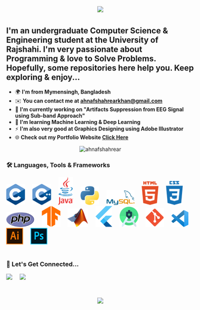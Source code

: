 <h1 align="center">
    <img src="https://readme-typing-svg.herokuapp.com/?font=Ebrima&pause=500&size=35&center=true&vCenter=true&width=500&height=70&duration=4000&lines=Hello+There...;++I'm+Ahnaf+Shahrear+Khan;" />
</h1>

I'm an undergraduate Computer Science & Engineering student at the University of Rajshahi. I'm very passionate about Programming & love to Solve Problems.
</br>
Hopefully, some repositories here help you. Keep exploring & enjoy... 
----------------------------------------------------------------------------------------------------------------------------------------------------------

* 🌍  **I'm from Mymensingh, Bangladesh**
* ✉️  **You can contact me at [ahnafshahrearkhan@gmail.com](mailto:ahnafshahrearkhan@gmail.com)**
* 🚀  **I'm currently working on "Artifacts Suppression from EEG Signal using Sub-band Approach"**
* 🧠  **I'm learning Machine Learning & Deep Learning**
* ⚡  **I'm also very good at Graphics Designing using Adobe Illustrator**
* 🌐  **Check out my Portfolio Website [Click Here](https://ahnafshahrear.github.io/Ahnafs-Portfolio-Website)**

<p align="center"> <img src="https://komarev.com/ghpvc/?username=ahnafshahrear&label=%20👁️&color=0e75b6&style=flat" alt="ahnafshahrear" height=30 /> </p>

<!--- [![CF](https://cp-logo.vercel.app/codeforces/AhnafShahrearKhan?logo=true)](https://codeforces.com/profile/AhnafShahrearKhan) --->

### 🛠 Languages, Tools & Frameworks
<div align="left"> 
    <img src="./images/c.png" width="50"/> &nbsp; &nbsp;
    <img src="./images/c++.png" width="50"/> &nbsp; &nbsp;
    <img src="./images/java.png" width="40"/> &nbsp; &nbsp;
    <img src="./images/python.png" width="50"/> &nbsp; &nbsp;
    <img src="./images/mysql.png" width="75"/> &nbsp; &nbsp;
    <img src="./images/html.png" width="45"/> &nbsp; &nbsp;
    <img src="./images/css.png" width="45"/> &nbsp; &nbsp;
    <img src="./images/php.png" width="75"/> &nbsp; &nbsp;
    <img src="./images/tensorflow.png" width="50"/> &nbsp; &nbsp;
    <img src="./images/matlab.png" width="55"/> &nbsp; &nbsp;
    <img src="./images/flutter.png" width="45"/> &nbsp; &nbsp;
    <img src="./images/android-studio.png" width="50"/> &nbsp; &nbsp;
    <img src="./images/git.png" width="50"/> &nbsp; &nbsp;
    <img src="./images/vscode.png" width="45"/> &nbsp; &nbsp;
    <img src="./images/ai.png" width="45"/> &nbsp; &nbsp;
    <img src="./images/ps.png" width="45"/> &nbsp; &nbsp;
</div> <br/>

### 🔗 Let's Get Connected...
<p align="left">
    <a href="https://www.facebook.com/profile.php?id=100009621791250" target="_blank"><img src='https://cdn.jsdelivr.net/gh/devicons/devicon@latest/icons/facebook/facebook-original.svg' height="50"></a> &nbsp; &nbsp;
    <a href="https://linkedin.com/in/ahnafshahrearkhan" target="_blank"><img src='https://cdn.jsdelivr.net/gh/devicons/devicon@latest/icons/linkedin/linkedin-original.svg' height="50"></a> &nbsp; &nbsp;
</p> <br/>

<p align="center">
     <img src="https://capsule-render.vercel.app/api?type=waving&color=0e75b6&height=100&section=footer"/>
</p>

<!-- ![](https://leetcard.jacoblin.cool/ahnafshahrear?ext=heatmap)
